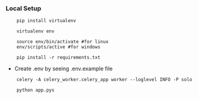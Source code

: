 ### Local Setup
```
    pip install virtualenv

    virtualenv env

    source env/bin/activate #for linux
    env/scripts/active #for windows

    pip install -r requirements.txt
```

* Create .env by seeing .env.example file

```
    celery -A celery_worker.celery_app worker --loglevel INFO -P solo
```

```
    python app.pys
```